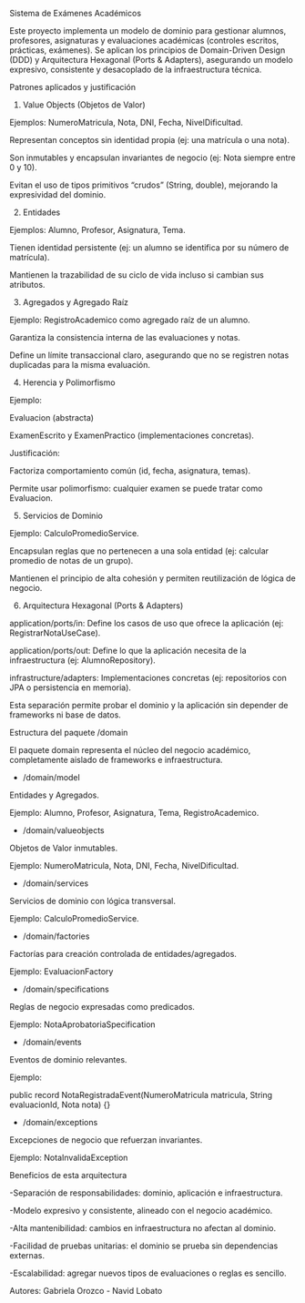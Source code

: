 Sistema de Exámenes Académicos

Este proyecto implementa un modelo de dominio para gestionar alumnos, profesores, asignaturas y evaluaciones académicas (controles escritos, prácticas, exámenes).
Se aplican los principios de Domain-Driven Design (DDD) y Arquitectura Hexagonal (Ports & Adapters), asegurando un modelo expresivo, consistente y desacoplado de la infraestructura técnica.


Patrones aplicados y justificación
1. Value Objects (Objetos de Valor)

Ejemplos: NumeroMatricula, Nota, DNI, Fecha, NivelDificultad.

Representan conceptos sin identidad propia (ej: una matrícula o una nota).

Son inmutables y encapsulan invariantes de negocio (ej: Nota siempre entre 0 y 10).

Evitan el uso de tipos primitivos “crudos” (String, double), mejorando la expresividad del dominio.

2. Entidades

Ejemplos: Alumno, Profesor, Asignatura, Tema.

Tienen identidad persistente (ej: un alumno se identifica por su número de matrícula).

Mantienen la trazabilidad de su ciclo de vida incluso si cambian sus atributos.

3. Agregados y Agregado Raíz

Ejemplo: RegistroAcademico como agregado raíz de un alumno.

Garantiza la consistencia interna de las evaluaciones y notas.

Define un límite transaccional claro, asegurando que no se registren notas duplicadas para la misma evaluación.

4. Herencia y Polimorfismo

Ejemplo:

Evaluacion (abstracta)

ExamenEscrito y ExamenPractico (implementaciones concretas).

Justificación:

Factoriza comportamiento común (id, fecha, asignatura, temas).

Permite usar polimorfismo: cualquier examen se puede tratar como Evaluacion.

5. Servicios de Dominio

Ejemplo: CalculoPromedioService.

Encapsulan reglas que no pertenecen a una sola entidad (ej: calcular promedio de notas de un grupo).

Mantienen el principio de alta cohesión y permiten reutilización de lógica de negocio.

6. Arquitectura Hexagonal (Ports & Adapters)

application/ports/in: Define los casos de uso que ofrece la aplicación (ej: RegistrarNotaUseCase).

application/ports/out: Define lo que la aplicación necesita de la infraestructura (ej: AlumnoRepository).

infrastructure/adapters: Implementaciones concretas (ej: repositorios con JPA o persistencia en memoria).

Esta separación permite probar el dominio y la aplicación sin depender de frameworks ni base de datos.

Estructura del paquete /domain

El paquete domain representa el núcleo del negocio académico, completamente aislado de frameworks e infraestructura.

- /domain/model

Entidades y Agregados.

Ejemplo: Alumno, Profesor, Asignatura, Tema, RegistroAcademico.

- /domain/valueobjects

Objetos de Valor inmutables.

Ejemplo: NumeroMatricula, Nota, DNI, Fecha, NivelDificultad.

- /domain/services

Servicios de dominio con lógica transversal.

Ejemplo: CalculoPromedioService.
- /domain/factories

Factorías para creación controlada de entidades/agregados.

Ejemplo: EvaluacionFactory

- /domain/specifications

Reglas de negocio expresadas como predicados.

Ejemplo: NotaAprobatoriaSpecification


- /domain/events

Eventos de dominio relevantes.

Ejemplo:

public record NotaRegistradaEvent(NumeroMatricula matricula, String evaluacionId, Nota nota) {}

- /domain/exceptions

Excepciones de negocio que refuerzan invariantes.

Ejemplo: NotaInvalidaException


Beneficios de esta arquitectura

-Separación de responsabilidades: dominio, aplicación e infraestructura.

-Modelo expresivo y consistente, alineado con el negocio académico.

-Alta mantenibilidad: cambios en infraestructura no afectan al dominio.

-Facilidad de pruebas unitarias: el dominio se prueba sin dependencias externas.

-Escalabilidad: agregar nuevos tipos de evaluaciones o reglas es sencillo.

Autores: Gabriela Orozco - Navid Lobato
